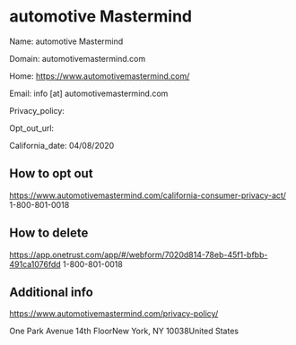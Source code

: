 
# automotive Mastermind

Name: automotive Mastermind

Domain: automotivemastermind.com

Home: https://www.automotivemastermind.com/

Email: info [at] automotivemastermind.com

Privacy_policy: 

Opt_out_url: 

California_date: 04/08/2020



## How to opt out

https://www.automotivemastermind.com/california-consumer-privacy-act/
1-800-801-0018

## How to delete

https://app.onetrust.com/app/#/webform/7020d814-78eb-45f1-bfbb-491ca1076fdd
1-800-801-0018

## Additional info

https://www.automotivemastermind.com/privacy-policy/

One Park Avenue 14th FloorNew York, NY 10038United States

